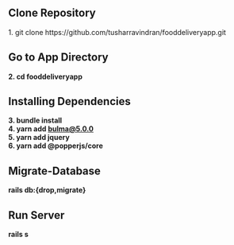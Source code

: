 <h2>Clone Repository</h2>
1. git clone https://github.com/tusharravindran/fooddeliveryapp.git
<h2>Go to App Directory</h2>
<b>2. cd fooddeliveryapp</b>
<h2>Installing Dependencies</h2>
 
<b>3. bundle install<br>
4. yarn add bulma@5.0.0 <br>
5. yarn add jquery  <br>
6. yarn add @popperjs/core</b>

<h2>Migrate-Database</h2>

<b>rails db:{drop,migrate}</b>


<h2>Run Server</h2>
<b>rails s</b>
